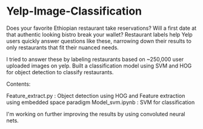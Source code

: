 # Yelp-Image-Classification

Does your favorite Ethiopian restaurant take reservations? Will a first date at that authentic looking bistro break your wallet? Restaurant labels help Yelp users quickly answer questions like these, narrowing down their results to only restaurants that fit their nuanced needs.

I tried to answer these by labeling restaurants based on ~250,000 user uploaded images on yelp. Built a classification model using SVM and HOG for object detection to classify restaurants. 

Contents:

Feature_extract.py : Object detection using HOG and Feature extraction using embedded space paradigm
Model_svm.ipynb : SVM for classification

I'm working on further improving the results by using convoluted neural nets. 
